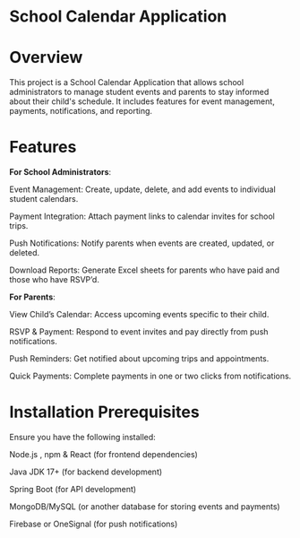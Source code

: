 # School Calendar Application #

# Overview 

This project is a School Calendar Application that allows school administrators to manage student events and parents to stay informed about their child's schedule. It includes features for event management, payments, notifications, and reporting.

# Features 

**For School Administrators**:

Event Management: Create, update, delete, and add events to individual student calendars.

Payment Integration: Attach payment links to calendar invites for school trips.

Push Notifications: Notify parents when events are created, updated, or deleted.

Download Reports: Generate Excel sheets for parents who have paid and those who have RSVP’d.

**For Parents**:

View Child’s Calendar: Access upcoming events specific to their child.

RSVP & Payment: Respond to event invites and pay directly from push notifications.

Push Reminders: Get notified about upcoming trips and appointments.

Quick Payments: Complete payments in one or two clicks from notifications.

# Installation Prerequisites 

Ensure you have the following installed:

Node.js , npm & React (for frontend dependencies)

Java JDK 17+ (for backend development)

Spring Boot (for API development)

MongoDB/MySQL (or another database for storing events and payments)

Firebase or OneSignal (for push notifications)
